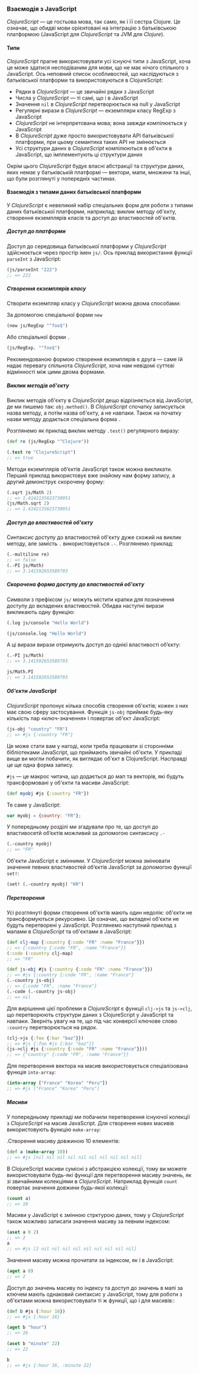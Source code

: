 ### Взаємодія з JavaScript

_ClojureScript_ — це гостьова мова, так само, як і її сестра Clojure. Це означає, що обидві мови орієнтовані на інтеграцію з батьківською платформою (JavaScript для _ClojureScript_ та JVM для _Clojure_).


#### Типи

_ClojureScript_ прагне використовувати усі існуючі типи з JavaScript, хоча це може здатися несподіваним для мови, що не має нічого спільного з JavaScript. Ось неповний список особливостей, що наслідуються з батьківської платформи та використовуються в ClojureScript:

* Рядки в _ClojureScript_ — це звичайні рядки з JavaScript
* Числа у _ClojureScript_ — ті самі, що і в JavaScript
* Значення `nil` в _ClojureScript_ перетворюється на null у JavaScript
* Регулярні вирази в _ClojureScript_ — екземпляри класу RegExp з JavaScript
* _ClojureScript_ не інтерпретована мова; вона завжди компілюється у JavaScript
* В  _ClojureScript_ дуже просто використовувати API батьківської платформи, при цьому семантика таких API не змінюється
* Усі структури даних в _ClojureScript_ компілюються в об'єкти в JavaScript, що імплементують ці структури даних

Окрім цього _ClojureScript_ будує власні абстракції та структури даних, яких немає у батьківській платформі — вектори, мапи, множини та інші, що були розглянуті у попередніх частинах.


#### Взаємодія з типами даних батьківської платформи

У _ClojureScript_ є невеликий набір спеціальних форм для роботи з типами даних батьківської платформи, наприклад: виклик методу об'єкту, створення екземплярів класів та доступ до властивостей об'єктів.


##### Доступ до платформи

Доступ до середовища батьківської платформи у _ClojureScript_ здійснюється через простір імен `js/`. Ось приклад використання функції `parseInt` з JavaScript:

```clojure
(js/parseInt "222")
;; => 222
```


##### Створення екземплярів класу

Створити екземпляр класу у _ClojureScript_ можна двома способами:

За допомогою спеціальної форми `new`
```clojure
(new js/RegExp "^foo$")
```

Або спеціальної форми `.`
```clojure
(js/RegExp. "^foo$")
```

Рекомендованою формою створення екземплярів є друга — саме їй надає перевагу спільнота _ClojureScript_, хоча нам невідомі суттєві відмінності між цими двома формами.


##### Виклик методів об'єкту

Виклик методів об'єкту в _ClojureScript_ дещо відрізняється від JavaScript, де ми пишемо так: `obj.method()`. В _ClojureScript_ спочатку записується назва методу, а потім назва об'єкту, а не навпаки. Також на початку назви методу додається спеціальна форма `.`

Розглянемо як приклад виклик методу `.test()` регулярного виразу:

```clojure
(def re (js/RegExp "^Clojure"))

(.test re "ClojureScript")
;; => true
```

Методи екземплярів обʼєктів JavaScript також можна викликати. Перший приклад використовує вже знайому нам форму запису, а другий демонструє скорочену форму:

```clojure
(.sqrt js/Math 2)
;; => 1.4142135623730951
(js/Math.sqrt 2)
;; => 1.4142135623730951
```


#####  Доступ до властивостей об'єкту

Синтаксис доступу до властивостей об'єкту дуже схожий на виклик методу, але замість `.` використовується `.-`. Розглянемо приклад:


```clojure
(.-multiline re)
;; => false
(.-PI js/Math)
;; => 3.141592653589793
```


##### Скорочена форма доступу до властивостей об'єкту

Символи з префіксом `js/` можуть містити крапки для позначення доступу до вкладених властивостей. Обидва наступні вирази викликають одну функцію:

```clojure
(.log js/console "Hello World")

(js/console.log "Hello World")
```

А ці вирази вирази отримують доступ до однієї властивості обʼєкту:

```clojure
(.-PI js/Math)
;; => 3.141592653589793

js/Math.PI
;; => 3.141592653589793
```


##### Об'єкти JavaScript

_ClojureScript_ пропонує кілька способів створення об'єктів; кожен з них має свою сферу застосування. Функція `js-obj` приймає будь-яку кількість пар «ключ-значення» і повертає об'єкт JavaScript: 

```clojure
(js-obj "country" "FR")
;; => #js {:country "FR"}
```

Це може стати вам у нагоді, коли треба працювати зі сторонніми бібліотеками JavaScript, що приймають звичайні об'єкти. У прикладі вище ви могли побачити, як виглядає об'єкт в ClojureScript. Насправді це ще одна форма запису.

`#js` — це макрос читача, що додається до мап та векторів, які будуть трансформовані у об'єкти та масиви JavaScript: 

```clojure
(def myobj #js {:country "FR"})
```

Те саме у JavaScript:

```javascript
var myobj = {country: "FR"};
```

У попередньому розділі ми згадували про те, що доступ до властивосетй обʼєктів можливий за допомогою синтаксису `.-`

```clojure
(.-country myobj)
;; => "FR"
```

Об'єкти JavaScript є змінними. У _ClojureScript_ можна змінювати значення певних властивостей обʼєктів JavaScript за допомогою функції `set!`:

```clojure
(set! (.-country myobj) "KR")
```


#####  Перетворення

Усі розглянуті форми створення об'єктів мають один недолік: об'єкти не трансформуються рекурсивно. Це означає, що вкладені об'єкти не будуть перетворені у JavaScript. Розглянемо наступний приклад з мапами в _ClojureScript_ та об'єктами в JavaScript:

```clojure
(def clj-map {:country {:code "FR" :name "France"}})
;; => {:country {:code "FR", :name "France"}}
(:code (:country clj-map)
;; => "FR"

(def js-obj #js {:country {:code "FR" :name "France"}})
;; => #js {:country {:code "FR", :name "France"}
(.-country js-obj)
;; => {:code "FR", :name "France"}
(.-code (.-country js-obj)
;; => nil
```

Для вирішення цієї проблеми в _ClojureScript_ є функції `clj->js` та `js->clj`, що перетворюють структури даних з ClojureScript у JavaScript та навпаки. Зверніть увагу на те, що під час конверсії ключове слово `:country` перетворюється на рядок.

```clojure
(clj->js {:foo {:bar "baz"}})
;; => #js {:foo #js {:bar "baz"}}
(js->clj #js {:country {:code "FR" :name "France"}}))
;; => {"country" {:code "FR", :name "France"}}
```

Для перетворення вектора на масив використовується спеціалізована функція `into-array`:

```clojure
(into-array ["France" "Korea" "Peru"])
;; => #js ["France" "Korea" "Peru"]
```


##### Масиви

У попередньому прикладі ми побачили перетворення існуючої колекції з _ClojureScript_ на масив JavaScript. Для створення нових масивів використовують функцію `make-array`:

.Створення масиву довжиною 10 елементів:
```clojure
(def a (make-array 10))
;; => #js [nil nil nil nil nil nil nil nil nil nil]
```

В ClojureScript масиви сумісні з абстракцією колекції, тому ви можете використовувати будь-які функції для перетворення масиву значень, як зі звичайними колекціями в _ClojureScript_. Наприклад функція `count` повертає значення довжини будь-якої колекції:

```clojure
(count a)
;; => 10
```

Масиви у JavaScript є змінною стрктурою даних, тому у _ClojureScript_ також можливо  записати значення масиву за певним індексом:

```clojure
(aset a 0 2)
;; => 2
a
;; => #js [2 nil nil nil nil nil nil nil nil nil]
```

Значення масиву можна прочитати за індексом, як і в JavaScript:

```clojure
(aget a 0)
;; => 2
```

Доступ до значень масиву по індексу та доступ до значень в мапі за ключем мають однаковий синтаксис у JavaScript, тому для роботи з об'єктами можна використовувати ті ж функції, що і для масивів::

```clojure
(def b #js {:hour 16})
;; => #js {:hour 16}

(aget b "hour")
;; => 16

(aset b "minute" 22)
;; => 22

b
;; => #js {:hour 16, :minute 22}
```
